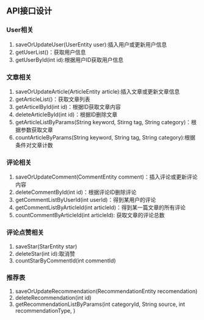 ## API接口设计

### User相关

1. saveOrUpdateUser(UserEntity user):插入用户或更新用户信息
2. getUserList()：获取用户信息
3. getUserById(int id):根据用户ID获取用户信息

### 文章相关

1. saveOrUpdateArticle(ArticleEntity article):插入文章或更新文章信息
2. getArticleList()：获取文章列表
3. getArticelById(int id)：根据ID获取文章内容
4. deleteArticleById(int id)：根据ID删除文章
5. getArticleListByParams(String keyword, Stirng tag, String category)：根据参数获取文章
6. countArticleByParams(String keyword, String tag, String category):根据条件对文章计数


### 评论相关

1. saveOrUpdateComment(CommentEntity comment)：插入评论或更新评论内容
2. deleteCommentById(int id)：根据评论ID删除评论
3. getCommentListByUserId(int userId)：得到某用户的评论
4. getCommentListByArticleId(int articleId)：得到某一篇文章的所有评论
5. countCommentByArticleId(int articleId): 获取文章的评论总数


### 评论点赞相关

1. saveStar(StarEntity star)
2. deleteStar(int id):取消赞
3. countStarByCommentId(int commentId)


### 推荐表

1. saveOrUpdateRecommendation(RecommendationEntity recomendation)
2. deleteRecommendation(int id)
3. getRecommendationListByParams(int categoryId, String source, int recommendationType, )